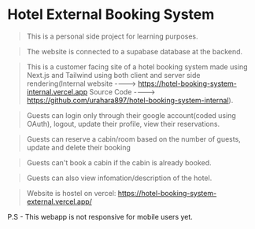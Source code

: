 # Hotel External Booking System

> This is a personal side project for learning purposes.

> The website is connected to a supabase database at the backend.

> This is a customer facing site of a hotel booking system made using Next.js and Tailwind using both client and server side rendering(Internal website ----> https://hotel-booking-system-internal.vercel.app Source Code ----> https://github.com/urahara897/hotel-booking-system-internal).

> Guests can login only through their google account(coded using OAuth), logout, update their profile, view their reservations.

> Guests can reserve a cabin/room based on the number of guests, update and delete their booking

> Guests can't book a cabin if the cabin is already booked.

> Guests can also view infomation/description of the hotel.

> Website is hostel on vercel: https://hotel-booking-system-external.vercel.app/

P.S - This webapp is not responsive for mobile users yet.
